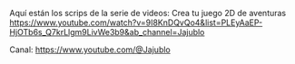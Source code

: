 Aquí están los scrips de la serie de videos: Crea tu juego 2D de aventuras
https://www.youtube.com/watch?v=9I8KnDQvQo4&list=PLEyAaEP-HjOTb6s_Q7krLlgm9LivWe3b9&ab_channel=Jajublo

Canal: https://www.youtube.com/@Jajublo
